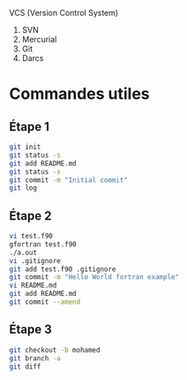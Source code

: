 VCS (Version Control System)

1. SVN
1. Mercurial
1. Git
1. Darcs

# Commandes utiles

## Étape 1

```bash
git init
git status -s
git add README.md
git status -s
git commit -m "Initial commit"
git log
```

## Étape 2

```bash
vi test.f90
gfortran test.f90
./a.out
vi .gitignore
git add test.f90 .gitignore
git commit -m "Hello World fortran example"
vi README.md
git add README.md
git commit --amend
```

## Étape 3

```bash
git checkout -b mohamed
git branch -a
git diff
```


